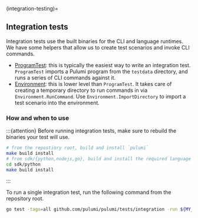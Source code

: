 (integration-testing)=
## Integration tests

Integration tests use the built binaries for the CLI and language runtimes. We have some helpers that allow us to create test scenarios and invoke CLI commands.

* [ProgramTest](gh-file:pulumi#pkg/testing/integration/program.go#L853): this is typically the easiest way to write an integration test. `ProgramTest` imports a Pulumi program from the `testdata` directory, and runs a series of CLI commands against it.
* [Environment](gh-file:pulumi#sdk/go/common/testing/environment.go#L42): this is lower level than `ProgramTest`. It takes care of creating a temporary directory to run commands in via `Environment.RunCommand`. Use `Environment.ImportDirectory` to import a test scenario into the environment.

### How and when to use
:::{attention}
Before running integration tests, make sure to rebuild the binaries your test will use.
```bash
# from the repostiory root, build and install `pulumi`
make build install
# from sdk/{python,nodejs,go}, build and install the required language runtimes
cd sdk/python
make build install
```
:::

To run a single integration test, run the following command from the repository root.

```bash
go test -tags=all github.com/pulumi/pulumi/tests/integration -run ${MY_TEST_TO_RUN}
```
